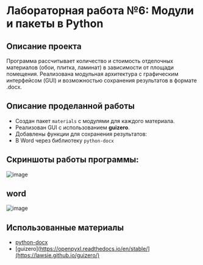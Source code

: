 # Лабораторная работа №6: Модули и пакеты в Python

## Описание проекта
Программа рассчитывает количество и стоимость отделочных материалов (обои, плитка, ламинат) в зависимости от площади помещения. Реализована модульная архитектура с графическим интерфейсом (GUI) и возможностью сохранения результатов в формате .docx.

## Описание проделанной работы

- Создан пакет `materials` с модулями для каждого материала.
- Реализован GUI с использованием **guizero**.
- Добавлены функции для сохранения результатов:
- В Word через библиотеку `python-docx`

## Скриншоты работы программы:

![image](https://github.com/user-attachments/assets/88aedea7-a001-4f9d-844f-1513e0f9b056)

## word

![image](https://github.com/user-attachments/assets/e6989a8e-1200-4df6-b2b6-07bed1fc2872)

## Использованные материалы
- [python-docx](https://python-docx.readthedocs.io/en/latest/)
- [guizero](https://openpyxl.readthedocs.io/en/stable/](https://lawsie.github.io/guizero/)
